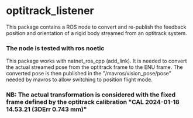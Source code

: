 # optitrack_listener
This package contains a ROS node to convert and re-publish the feedback position and orientation of a rigid body streamed from an optitrack system.

### The node is tested with ros noetic

This package works with natnet_ros_cpp (add_link). 
It is needed to convert the actual streamed pose from the optitrack frame to the ENU frame. 
The converted pose is then published in the "/mavros/vision_pose/pose" needed by mavros to allow switching to position flight mode.

### NB: The actual transformation is considered with the fixed frame defined by the optitrack calibration "CAL 2024-01-18 14.53.21 (3DErr 0.743 mm)"
